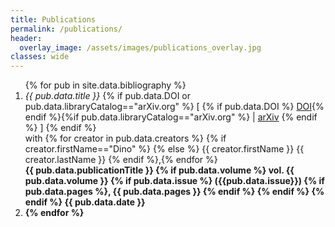 ```yaml
---
title: Publications
permalink: /publications/
header:
  overlay_image: /assets/images/publications_overlay.jpg
classes: wide
--- 
```

<ol>
{% for pub in site.data.bibliography %}
<li><em>{{ pub.data.title }}</em> {% if pub.data.DOI or pub.data.libraryCatalog=="arXiv.org" %} [ {% if pub.data.DOI %} <a href="https://doi.org/{{ pub.data.DOI }}">DOI</a>{% endif %}{%if pub.data.libraryCatalog=="arXiv.org" %} | <a href='{{ pub.data.url }}'>arXiv</a> {% endif %} ] {% endif %}<br/>
    <span id='lines' style='margin-left:0em'>with {% for creator in pub.data.creators %} {% if creator.firstName=="Dino" %} {% else %} {{ creator.firstName }} {{ creator.lastName }} {% endif %},{% endfor %}</span> <br/>
    <span id='lines' style='margin-left:0em'> <b> {{ pub.data.publicationTitle }}<b/> {% if pub.data.volume %} vol. {{ pub.data.volume }} {% if pub.data.issue %} ({{pub.data.issue}}) {% if pub.data.pages %}, {{ pub.data.pages }} {% endif %} {% endif %} {% endif %} {{ pub.data.date }}
    <li/>
{% endfor %}
<ol>
